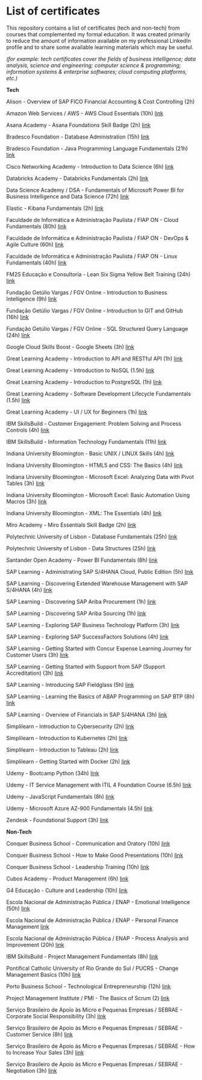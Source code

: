 # List of certificates

This repository contains a list of certificates (tech and non-tech) from courses that complemented my formal education.
It was created primarily to reduce the amount of information available on my professional LinkedIn profile and to share some available learning materials which may be useful.

*(for example: tech certificates cover the fields of business intelligence; data analysis, science and engineering; computer science & programming; information systems & enterprise softwares; cloud computing platforms, etc.)* 

**Tech**


Alison - Overview of SAP FICO Financial Accounting & Cost Controlling (2h)

Amazon Web Services / AWS - AWS Cloud Essentials (10h) [link](https://www.credly.com/badges/0f7b26cb-c1d3-4f04-a9fb-6bda212e3258/public_url)

Asana Academy - Asana Foundations Skill Badge (2h) [link](https://certifications.asana.com/f2b0810d-b722-433b-bed2-291d2e36bfda#acc.cyJgevC6)

Bradesco Foundation - Database Administration (15h) [link](https://www.linkedin.com/in/caio-ternus-de-abreu/details/certifications/1757679093303/single-media-viewer/?type=DOCUMENT&profileId=ACoAABLtKa8B0oVw4EwOlFBnAPMeuMr8HiBAzGs)

Bradesco Foundation - Java Programming Language Fundamentals (21h) [link](https://www.linkedin.com/in/caio-ternus-de-abreu/details/certifications/1757679910509/single-media-viewer/?type=DOCUMENT&profileId=ACoAABLtKa8B0oVw4EwOlFBnAPMeuMr8HiBAzGs)

Cisco Networking Academy - Introduction to Data Science (6h) [link](https://www.credly.com/badges/d7da0084-ac7e-4082-9187-c23a99a42318)

Databricks Academy - Databricks Fundamentals (2h) [link](https://credentials.databricks.com/f979c3bf-b497-40a8-b22a-8aed412f59ea#acc.MIBUkpQx)

Data Science Academy / DSA - Fundamentals of Microsoft Power BI for Business Intelligence and Data Science (72h) [link](https://www.datascienceacademy.com.br/certificate_v2/6462fe1b2bb04988150abc99/user/674b082d4f28d8069d02b8ba)

Elastic - Kibana Fundamentals (2h) [link](https://www.linkedin.com/in/caio-ternus-de-abreu/details/certifications/1757695579078/single-media-viewer/?type=DOCUMENT&profileId=ACoAABLtKa8B0oVw4EwOlFBnAPMeuMr8HiBAzGs)

Faculdade de Informática e Administração Paulista / FIAP ON - Cloud Fundamentals (80h) [link](https://on.fiap.com.br/pluginfile.php/1/local_nanocourses/certificado_nanocourse/108865/a4e67aeeb6d343142eefe3ca1c58fb7e/certificado.png)

Faculdade de Informática e Administração Paulista / FIAP ON - DevOps & Agile Culture (60h) [link](https://on.fiap.com.br/pluginfile.php/1/local_nanocourses/certificado_nanocourse/107258/18f2ebb76667ea253e00ba290fc34c7f/certificado.png)

Faculdade de Informática e Administração Paulista / FIAP ON - Linux Fundamentals (40h) [link](https://on.fiap.com.br/pluginfile.php/1/local_nanocourses/certificado_nanocourse/106871/bb801f424be9a1cc7930c476c48c8ee1/certificado.png)

FM2S Educação e Consultoria - Lean Six Sigma Yellow Belt Training (24h) [link](https://ead.fm2s.com.br/certificado/184932)

Fundação Getúlio Vargas / FGV Online - Introduction to Business Intelligence (9h) [link](https://www.linkedin.com/in/caio-ternus-de-abreu/details/certifications/1757715899349/single-media-viewer/?type=DOCUMENT&profileId=ACoAABLtKa8B0oVw4EwOlFBnAPMeuMr8HiBAzGs)

Fundação Getúlio Vargas / FGV Online - Introduction to GIT and GitHub (16h) [link](https://www.linkedin.com/in/caio-ternus-de-abreu/details/certifications/1757715657619/single-media-viewer/?type=DOCUMENT&profileId=ACoAABLtKa8B0oVw4EwOlFBnAPMeuMr8HiBAzGs)

Fundação Getúlio Vargas / FGV Online - SQL Structured Query Language (24h) [link](https://www.linkedin.com/in/caio-ternus-de-abreu/details/certifications/1759505974351/single-media-viewer/?type=DOCUMENT&profileId=ACoAABLtKa8B0oVw4EwOlFBnAPMeuMr8HiBAzGs)

Google Cloud Skills Boost - Google Sheets (3h) [link](https://www.skills.google/public_profiles/40c4c626-674f-41f6-aae1-57f1c7419923/badges/13434580)

Great Learning Academy - Introduction to API and RESTful API (1h) [link](https://www.mygreatlearning.com/certificate/JRKXBCOQ)

Great Learning Academy - Introduction to NoSQL (1.5h) [link](https://www.mygreatlearning.com/certificate/FYXIYFEP)

Great Learning Academy - Introduction to PostgreSQL (1h) [link](https://www.mygreatlearning.com/certificate/CTHRKSDY)

Great Learning Academy - Software Development Lifecycle Fundamentals (1.5h) [link](https://www.mygreatlearning.com/certificate/CZFCGSTY)

Great Learning Academy - UI / UX for Beginners (1h) [link](https://www.mygreatlearning.com/certificate/OQLSSQMO)

IBM SkillsBuild - Customer Engagement: Problem Solving and Process Controls (4h) [link](https://www.credly.com/badges/b3b01b05-015d-4184-8964-d333f0d0be98)

IBM SkillsBuild - Information Technology Fundamentals (11h) [link](https://www.credly.com/badges/045ccfaa-c052-4f85-ade2-24f494ed77f4)

Indiana University Bloomington - Basic UNIX / LINUX Skills (4h) [link](https://www.linkedin.com/in/caio-ternus-de-abreu/details/certifications/1757694388267/single-media-viewer/?type=DOCUMENT&profileId=ACoAABLtKa8B0oVw4EwOlFBnAPMeuMr8HiBAzGs)

Indiana University Bloomington - HTML5 and CSS: The Basics (4h) [link](https://www.linkedin.com/in/caio-ternus-de-abreu/details/certifications/1757694626881/single-media-viewer/?type=DOCUMENT&profileId=ACoAABLtKa8B0oVw4EwOlFBnAPMeuMr8HiBAzGs)

Indiana University Bloomington - Microsoft Excel: Analyzing Data with Pivot Tables (3h) [link](https://www.linkedin.com/in/caio-ternus-de-abreu/details/certifications/1757693938489/single-media-viewer?type=DOCUMENT&profileId=ACoAABLtKa8B0oVw4EwOlFBnAPMeuMr8HiBAzGs&lipi=urn%3Ali%3Apage%3Ad_flagship3_profile_view_base_certifications_details%3BEMtlBnaHT0u5USu%2FlHxJhA%3D%3D)

Indiana University Bloomington - Microsoft Excel: Basic Automation Using Macros (3h) [link](https://www.linkedin.com/in/caio-ternus-de-abreu/details/certifications/1757694032998/single-media-viewer?type=DOCUMENT&profileId=ACoAABLtKa8B0oVw4EwOlFBnAPMeuMr8HiBAzGs&lipi=urn%3Ali%3Apage%3Ad_flagship3_profile_view_base_certifications_details%3BEMtlBnaHT0u5USu%2FlHxJhA%3D%3D)

Indiana University Bloomington - XML: The Essentials (4h) [link](https://www.linkedin.com/in/caio-ternus-de-abreu/details/certifications/1757694626881/single-media-viewer/?type=DOCUMENT&profileId=ACoAABLtKa8B0oVw4EwOlFBnAPMeuMr8HiBAzGs)

Miro Academy - Miro Essentials Skill Badge (2h) [link](https://www.credly.com/badges/cc5cbf0f-0040-4f6d-a1ea-3f9a0b0c467d)

Polytechnic University of Lisbon - Database Fundamentals (25h) [link](https://lms.nau.edu.pt/certificates/267cf963bc6d444a9db7aa6ba4bd393b)

Polytechnic University of Lisbon - Data Structures (25h) [link](https://lms.nau.edu.pt/certificates/1c8e2d18230546e297f5e0c59a10a2dc)

Santander Open Academy - Power BI Fundamentals (8h) [link](https://www.linkedin.com/in/caio-ternus-de-abreu/details/certifications/1757675670531/single-media-viewer/?type=DOCUMENT&profileId=ACoAABLtKa8B0oVw4EwOlFBnAPMeuMr8HiBAzGs)

SAP Learning - Administrating SAP S/4HANA Cloud, Public Edition (5h) [link](https://www.credly.com/badges/5bc049ce-0bb2-4e3b-bc1d-9bf78cea2779)

SAP Learning - Discovering Extended Warehouse Management with SAP S/4HANA (4h) [link](https://www.credly.com/badges/bc163b26-9568-436f-8fb7-3a0a547aac94)

SAP Learning - Discovering SAP Ariba Procurement (1h) [link](https://www.credly.com/badges/1e58970c-b572-45a2-ad0b-4f5c35abd39c)

SAP Learning - Discovering SAP Ariba Sourcing (1h) [link](https://www.credly.com/badges/5df95038-8698-4434-8dcf-ab53bc00acf4)

SAP Learning - Exploring SAP Business Technology Platform (3h) [link](https://www.credly.com/badges/47d6a0a4-b825-4f47-bab6-940582ab8f6d)

SAP Learning - Exploring SAP SuccessFactors Solutions (4h) [link](https://www.credly.com/badges/228dff55-b090-4448-83a1-6b3b4a7ea423)

SAP Learning - Getting Started with Concur Expense Learning Journey for Customer Users (3h) [link](https://www.credly.com/badges/22a3b30f-0cd4-40bf-8dac-80ec1ada3fc9)

SAP Learning - Getting Started with Support from SAP (Support Accreditation) (3h) [link](https://www.credly.com/badges/80a0c52f-d212-49e5-959a-9186c0db273b)

SAP Learning - Introducing SAP Fieldglass (5h) [link](https://www.credly.com/badges/b4b12d07-788f-41fc-9174-180c12b3e049)

SAP Learning - Learning the Basics of ABAP Programming on SAP BTP (8h) [link](https://www.credly.com/badges/b02dcf05-73f4-42f8-8733-28b0683f3670)

SAP Learning - Overview of Financials in SAP S/4HANA (3h) [link](https://www.credly.com/badges/f2fe23d8-c847-47da-9f72-28ce560fbf18)

Simplilearn - Introduction to Cybersecurity (2h) [link](https://www.simplilearn.com/skillup-certificate-landing?token=eyJjb3Vyc2VfaWQiOiIxMjEzIiwiY2VydGlmaWNhdGVfdXJsIjoiaHR0cHM6XC9cL2NlcnRpZmljYXRlcy5zaW1wbGljZG4ubmV0XC9zaGFyZVwvdGh1bWJfNzM4MjQ5OF8xNzI2NTk3MzI1LnBuZyIsInVzZXJuYW1lIjoiQ2FpbyBUZXJudXMgZGUgQWJyZXUifQ%3D%3D&utm_source=shared-certificate&utm_medium=lms&utm_campaign=shared-certificate-promotion&referrer=https%3A%2F%2Flms.simplilearn.com%2Fdashboard%2Fcertificate&%24web_only=true&_branch_match_id=1484989663381061130&_branch_referrer=H4sIAAAAAAAAA8soKSkottLXL87MLcjJ1EssKNDLyczL1k%2FVr8qNMqvyTPew9E2yrytKTUstKsrMS49PKsovL04tsvUBqkpN8cwDAK%2Bg0VFBAAAA)

Simplilearn - Introduction to Kubernetes (2h) [link](https://www.simplilearn.com/skillup-certificate-landing?token=eyJjb3Vyc2VfaWQiOiIxNzQyIiwiY2VydGlmaWNhdGVfdXJsIjoiaHR0cHM6XC9cL2NlcnRpZmljYXRlcy5zaW1wbGljZG4ubmV0XC9zaGFyZVwvdGh1bWJfNzM5OTI3NV8xNzI3MTkwNDA4LnBuZyIsInVzZXJuYW1lIjoiQ2FpbyBUZXJudXMgZGUgQWJyZXUifQ%3D%3D&utm_source=shared-certificate&utm_medium=lms&utm_campaign=shared-certificate-promotion&referrer=https%3A%2F%2Flms.simplilearn.com%2Fcourses%2F4232%2FIntroduction-to-Kubernetes%2Fcertificate%2Fdownload-skillup&%24web_only=true&_branch_match_id=1484989663381061130&_branch_referrer=H4sIAAAAAAAAA8soKSkottLXL87MLcjJ1EssKNDLyczL1k%2FVLwkLNPHKDXK39E2yrytKTUstKsrMS49PKsovL04tsvUBqkpN8cwDAMtQy7JBAAAA)

Simplilearn - Introduction to Tableau (2h) [link](https://www.simplilearn.com/skillup-certificate-landing?token=eyJjb3Vyc2VfaWQiOiI0MDY4IiwiY2VydGlmaWNhdGVfdXJsIjoiaHR0cHM6XC9cL2NlcnRpZmljYXRlcy5zaW1wbGljZG4ubmV0XC9zaGFyZVwvNzUyOTU5M181MjczOTA4MTczMDk5NzM4MDU3Mi5wbmciLCJ1c2VybmFtZSI6IkNhaW8gVGVybnVzIGRlIEFicmV1In0%3D&utm_source=shared-certificate&utm_medium=lms&utm_campaign=shared-certificate-promotion&referrer=https%3A%2F%2Flms.simplilearn.com%2Fdashboard%2Fcertificate&%24web_only=true&_branch_match_id=1484989663381061130&_branch_referrer=H4sIAAAAAAAAA8soKSkottLXL87MLcjJ1EssKNDLyczL1k%2FVzzAv8AhLNfHP9k%2ByrytKTUstKsrMS49PKsovL04tsvUBqkpN8cwDAFr2JqJBAAAA)

Simplilearn - Getting Started with Docker (2h) [link](https://www.simplilearn.com/skillup-certificate-landing?token=eyJjb3Vyc2VfaWQiOiIxNzQxIiwiY2VydGlmaWNhdGVfdXJsIjoiaHR0cHM6XC9cL2NlcnRpZmljYXRlcy5zaW1wbGljZG4ubmV0XC9zaGFyZVwvNzUwNzUxNF81MjczOTA4MTczMDIxNjM4OTI4Ni5wbmciLCJ1c2VybmFtZSI6IkNhaW8gVGVybnVzIGRlIEFicmV1In0%3D&utm_source=shared-certificate&utm_medium=lms&utm_campaign=shared-certificate-promotion&referrer=https%3A%2F%2Flms.simplilearn.com%2Fcourses%2F4231%2FGetting-Started-with-Docker%2Fcertificate%2Fdownload-skillup&%24web_only=true&_branch_match_id=1484989663381061130&_branch_referrer=H4sIAAAAAAAAA8soKSkottLXL87MLcjJ1EssKNDLyczL1k%2FVrzSNigzPDvI39UuyrytKTUstKsrMS49PKsovL04tsvUBqkpN8cwDAK5YmMFBAAAA)

Udemy - Bootcamp Python (34h) [link](https://www.udemy.com/certificate/UC-5a292490-b158-4fb5-b1e6-90633ec92eef/)

Udemy - IT Service Management with ITIL 4 Foundation Course (6.5h) [link](https://www.udemy.com/certificate/UC-3be3db59-0c1a-418d-8647-88478b8a46bb/)

Udemy - JavaScript Fundamentals (8h) [link](https://www.udemy.com/certificate/UC-d7511cce-9f91-4b3e-bd2a-12638c91ca29/)

Udemy - Microsoft Azure AZ-900 Fundamentals (4.5h) [link](https://udemy-certificate.s3.amazonaws.com/pdf/UC-cbac4f90-5a25-4ae1-9d4c-868858b0c782.pdf)

Zendesk - Foundational Support (3h) [link](https://www.credly.com/badges/4077d171-a31d-4788-8456-907507a4588f) 

**Non-Tech**

Conquer Business School - Communication and Oratory (10h) [link](https://drive.conqueronline.com.br/CertificadosTeste/Comunica%C3%A7%C3%A3o%20e%20Orat%C3%B3ria/1684795355914-8b813221-43e0-4f6d-96d8-187753178bc3.jpeg)

Conquer Business School - How to Make Good Presentations (10h) [link](https://drive.conqueronline.com.br/CertificadosTeste/Apresenta%C3%A7%C3%B5es%20que%20conquistam:%20segredos%20da%20influ%C3%AAncia%20e%20persuas%C3%A3o/1699311178394-729cb1e6-1547-47d2-a408-35707a544b3f.jpeg)

Conquer Business School - Leadership Training (10h) [link](https://drive.conqueronline.com.br/CertificadosTeste/Forma%C3%A7%C3%A3o%20em%20Lideran%C3%A7a/1694522867212-945126b3-534b-4ac6-b328-39984744d675.jpeg)

Cubos Academy - Product Management (6h) [link](https://aulas.cubos.academy/certificado/9dbf1de4-1ac2-4516-bf56-46f57e17d31f/cursos/20972094-4e7a-48c3-a20e-b71d5c7136ec)

G4 Educação - Culture and Leadership (10h) [link](https://www.linkedin.com/in/caio-ternus-de-abreu/details/certifications/1757695132434/single-media-viewer/?type=DOCUMENT&profileId=ACoAABLtKa8B0oVw4EwOlFBnAPMeuMr8HiBAzGs)

Escola Nacional de Administração Pública / ENAP - Emotional Intelligence (50h) [link](https://www.linkedin.com/in/caio-ternus-de-abreu/details/certifications/1757697733648/single-media-viewer/?type=DOCUMENT&profileId=ACoAABLtKa8B0oVw4EwOlFBnAPMeuMr8HiBAzGs)

Escola Nacional de Administração Pública / ENAP - Personal Finance Management [link](https://www.linkedin.com/in/caio-ternus-de-abreu/details/certifications/1757697922830/single-media-viewer/?type=DOCUMENT&profileId=ACoAABLtKa8B0oVw4EwOlFBnAPMeuMr8HiBAzGs)

Escola Nacional de Administração Pública / ENAP - Process Analysis and Improvement (20h) [link](https://www.linkedin.com/in/caio-ternus-de-abreu/details/certifications/1757672561505/single-media-viewer/?type=DOCUMENT&profileId=ACoAABLtKa8B0oVw4EwOlFBnAPMeuMr8HiBAzGs)

IBM SkillsBuild - Project Management Fundamentals (8h) [link](https://www.credly.com/badges/64fbdda9-0d55-401a-86cd-c30f3fccf1b9)

Pontifical Catholic University of Rio Grande do Sul / PUCRS - Change Management Basics (10h) [link](https://www.linkedin.com/in/caio-ternus-de-abreu/details/certifications/1757677536652/single-media-viewer?type=DOCUMENT&profileId=ACoAABLtKa8B0oVw4EwOlFBnAPMeuMr8HiBAzGs&lipi=urn%3Ali%3Apage%3Ad_flagship3_profile_view_base_certifications_details%3BEMtlBnaHT0u5USu%2FlHxJhA%3D%3D)

Porto Business School - Technological Entrepreneurship (12h) [link](https://lms.nau.edu.pt/certificates/87bad5d943c44911b100ea6ae4ed91cd)

Project Management Institute / PMI - The Basics of Scrum (2) [link](https://www.linkedin.com/in/caio-ternus-de-abreu/details/certifications/1757693615465/single-media-viewer/?type=DOCUMENT&profileId=ACoAABLtKa8B0oVw4EwOlFBnAPMeuMr8HiBAzGs)

Serviço Brasileiro de Apoio às Micro e Pequenas Empresas / SEBRAE - Corporate Social Responsibility (3h) [link](https://api-certificados.sebrae.com.br/v1/public/certificado/arquivo/6557c79809105a59afda8fbe)

Serviço Brasileiro de Apoio às Micro e Pequenas Empresas / SEBRAE - Customer Service (8h) [link](https://api-certificados.sebrae.com.br/v1/public/certificado/arquivo/6557a2f409105a59afd8892b)

Serviço Brasileiro de Apoio às Micro e Pequenas Empresas / SEBRAE - How to Increase Your Sales (3h) [link](https://api-certificados.sebrae.com.br/v1/public/certificado/arquivo/6557c79309105a59afda89f1)

Serviço Brasileiro de Apoio às Micro e Pequenas Empresas / SEBRAE - Negotiation (3h) [link](https://api-certificados.sebrae.com.br/v1/public/certificado/arquivo/6557c7b309105a59afdabbf0)
